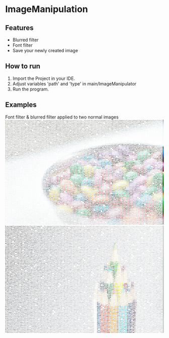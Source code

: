 # ImageManipulation

## Features
- Blurred filter
- Font filter
- Save your newly created image

## How to run
1. Import the Project in your IDE.
2. Adjust variables 'path' and 'type' in main/ImageManipulator
3. Run the program.

## Examples
Font filter & blurred filter applied to two normal images
![Smarties](/docs/images/smarties.jpg?raw=true)
![Pencils](/docs/images/pencils.jpg?raw=true)

